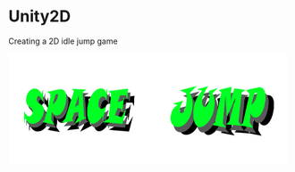 # Unity2D
Creating a 2D idle jump game


<img src="https://github.com/p18vogd/Unity2D/blob/main/SpaceJump/Assets/Art/space.png" alt="" width="250" height="200"><img src="https://github.com/p18vogd/Unity2D/blob/main/SpaceJump/Assets/Art/jump.png" alt="" width="250" height="200">

